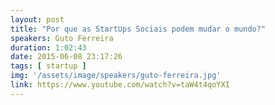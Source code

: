```yaml
---
layout: post
title: "Por que as StartUps Sociais podem mudar o mundo?"
speakers: Guto Ferreira
duration: 1:02:43
date: 2015-06-08 23:17:26
tags: [ startup ]
img: '/assets/image/speakers/guto-ferreira.jpg'
link: https://www.youtube.com/watch?v=taW4t4qoYXI
---
```

